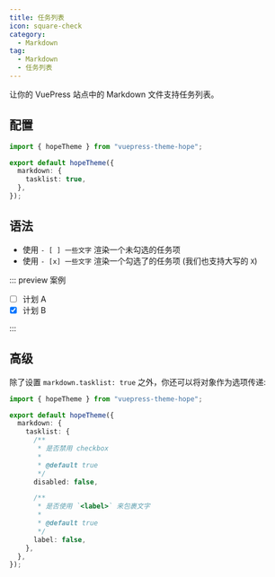 ```yaml
---
title: 任务列表
icon: square-check
category:
  - Markdown
tag:
  - Markdown
  - 任务列表
---
```


让你的 VuePress 站点中的 Markdown 文件支持任务列表。

<!-- more -->

## 配置

```ts twoslash {5} title=".vuepress/theme.ts"
import { hopeTheme } from "vuepress-theme-hope";

export default hopeTheme({
  markdown: {
    tasklist: true,
  },
});
```

## 语法

- 使用 `- [ ] 一些文字` 渲染一个未勾选的任务项
- 使用 `- [x] 一些文字` 渲染一个勾选了的任务项 (我们也支持大写的 `X`)

::: preview 案例

- [ ] 计划 A
- [x] 计划 B

:::

## 高级

除了设置 `markdown.tasklist: true` 之外，你还可以将对象作为选项传递:

```ts twoslash {5-19} title=".vuepress/theme.ts"
import { hopeTheme } from "vuepress-theme-hope";

export default hopeTheme({
  markdown: {
    tasklist: {
      /**
       * 是否禁用 checkbox
       *
       * @default true
       */
      disabled: false,

      /**
       * 是否使用 `<label>` 来包裹文字
       *
       * @default true
       */
      label: false,
    },
  },
});
```

